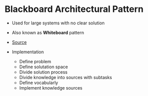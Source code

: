 # Blackboard Architectural Pattern

- Used for large systems with no clear solution
- Also known as **Whiteboard** pattern

- [Source](http://www.andypatterns.com/index.php/blog/blackboard_architectural_pattern/)

- Implementation
  - Define problem
  - Define solutation space
  - Divide solution process
  - Divide knowledge into sources with subtasks
  - Define vocabularly
  - Implement knowledge sources
